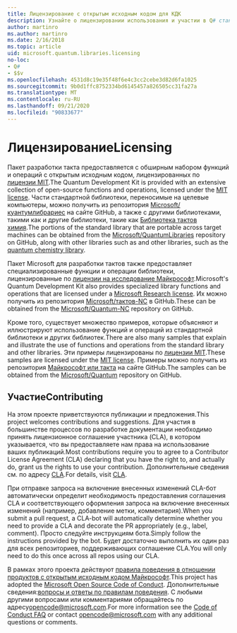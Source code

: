 ```yaml
---
title: Лицензирование с открытым исходным кодом для КДК
description: Узнайте о лицензировании использования и участии в Q# стандартных библиотеках Майкрософт — лицензировании и участии.
author: martinro
ms.author: martinro
ms.date: 2/16/2018
ms.topic: article
uid: microsoft.quantum.libraries.licensing
no-loc:
- Q#
- $$v
ms.openlocfilehash: 4531d8c19e35f48f6e4c3cc2cebe3d82d6fa1025
ms.sourcegitcommit: 9b0d1ffc8752334bd6145457a826505cc31fa27a
ms.translationtype: MT
ms.contentlocale: ru-RU
ms.lasthandoff: 09/21/2020
ms.locfileid: "90833677"
---
```

# <a name="licensing"></a><span data-ttu-id="e714f-103">Лицензирование</span><span class="sxs-lookup"><span data-stu-id="e714f-103">Licensing</span></span> #

<span data-ttu-id="e714f-104">Пакет разработки такта предоставляется с обширным набором функций и операций с открытым исходным кодом, лицензированных по [лицензии MIT](https://github.com/Microsoft/Quantum/blob/main/LICENSE.txt).</span><span class="sxs-lookup"><span data-stu-id="e714f-104">The Quantum Development Kit is provided with an extensive collection of open-source functions and operations, licensed under the [MIT license](https://github.com/Microsoft/Quantum/blob/main/LICENSE.txt).</span></span>
<span data-ttu-id="e714f-105">Части стандартной библиотеки, переносимые на целевые компьютеры, можно получить из репозитория [Microsoft/куантумлибрариес](https://github.com/Microsoft/QuantumLibraries) на сайте GitHub, а также с другими библиотеками, такими как и другие библиотеки, такие как [Библиотека тактов химия](xref:microsoft.quantum.chemistry.concepts.intro).</span><span class="sxs-lookup"><span data-stu-id="e714f-105">The portions of the standard library that are portable across target machines can be obtained from the [Microsoft/QuantumLibraries](https://github.com/Microsoft/QuantumLibraries) repository on GitHub, along with other libraries such as  and other libraries, such as the [quantum chemistry library](xref:microsoft.quantum.chemistry.concepts.intro).</span></span>

<span data-ttu-id="e714f-106">Пакет Microsoft для разработки тактов также предоставляет специализированные функции и операции библиотеки, лицензированные по [лицензии на исследование Майкрософт](https://github.com/Microsoft/Quantum-NC/blob/main/LICENSE).</span><span class="sxs-lookup"><span data-stu-id="e714f-106">Microsoft's Quantum Development Kit also provides specialized library functions and operations that are licensed under a [Microsoft Research license](https://github.com/Microsoft/Quantum-NC/blob/main/LICENSE).</span></span>
<span data-ttu-id="e714f-107">Их можно получить из репозитория [Microsoft/тактов-NC](https://github.com/microsoft/quantum-nc) в GitHub.</span><span class="sxs-lookup"><span data-stu-id="e714f-107">These can be obtained from the [Microsoft/Quantum-NC](https://github.com/microsoft/quantum-nc) repository on GitHub.</span></span>

<span data-ttu-id="e714f-108">Кроме того, существует множество примеров, которые объясняют и иллюстрируют использование функций и операций из стандартной библиотеки и других библиотек.</span><span class="sxs-lookup"><span data-stu-id="e714f-108">There are also many samples that explain and illustrate the use of functions and operations from the standard library and other libraries.</span></span>
<span data-ttu-id="e714f-109">Эти примеры лицензированы по [лицензии MIT](https://github.com/Microsoft/Quantum/blob/main/LICENSE.txt).</span><span class="sxs-lookup"><span data-stu-id="e714f-109">These samples are licensed under the [MIT license](https://github.com/Microsoft/Quantum/blob/main/LICENSE.txt).</span></span>
<span data-ttu-id="e714f-110">Примеры можно получить из репозитория [Майкрософт или такта](https://github.com/Microsoft/Quantum) на сайте GitHub.</span><span class="sxs-lookup"><span data-stu-id="e714f-110">The samples can be obtained from the [Microsoft/Quantum](https://github.com/Microsoft/Quantum) repository on GitHub.</span></span>

## <a name="contributing"></a><span data-ttu-id="e714f-111">Участие</span><span class="sxs-lookup"><span data-stu-id="e714f-111">Contributing</span></span> ##

<span data-ttu-id="e714f-112">На этом проекте приветствуются публикации и предложения.</span><span class="sxs-lookup"><span data-stu-id="e714f-112">This project welcomes contributions and suggestions.</span></span>
<span data-ttu-id="e714f-113">Для участия в большинстве процессов по разработке документации необходимо принять лицензионное соглашение участника (CLA), в котором указывается, что вы предоставляете нам права на использование ваших публикаций.</span><span class="sxs-lookup"><span data-stu-id="e714f-113">Most contributions require you to agree to a Contributor License Agreement (CLA) declaring that you have the right to, and actually do, grant us the rights to use your contribution.</span></span> <span data-ttu-id="e714f-114">Дополнительные сведения см. по адресу [CLA](https://cla.microsoft.com).</span><span class="sxs-lookup"><span data-stu-id="e714f-114">For details, visit [CLA](https://cla.microsoft.com).</span></span>

<span data-ttu-id="e714f-115">При отправке запроса на включение внесенных изменений CLA-бот автоматически определит необходимость предоставления соглашения CLA и соответствующего оформления запроса на включение внесенных изменений (например, добавление метки, комментария).</span><span class="sxs-lookup"><span data-stu-id="e714f-115">When you submit a pull request, a CLA-bot will automatically determine whether you need to provide a CLA and decorate the PR appropriately (e.g., label, comment).</span></span> <span data-ttu-id="e714f-116">Просто следуйте инструкциям бота.</span><span class="sxs-lookup"><span data-stu-id="e714f-116">Simply follow the instructions provided by the bot.</span></span> <span data-ttu-id="e714f-117">Будет достаточно выполнить их один раз для всех репозиториев, поддерживающих соглашение CLA.</span><span class="sxs-lookup"><span data-stu-id="e714f-117">You will only need to do this once across all repos using our CLA.</span></span>

<span data-ttu-id="e714f-118">В рамках этого проекта действуют [правила поведения в отношении продуктов с открытым исходным кодом Майкрософт](https://opensource.microsoft.com/codeofconduct/).</span><span class="sxs-lookup"><span data-stu-id="e714f-118">This project has adopted the [Microsoft Open Source Code of Conduct](https://opensource.microsoft.com/codeofconduct/).</span></span>
<span data-ttu-id="e714f-119">Дополнительные сведения:[вопросы и ответы по правилам поведения](https://opensource.microsoft.com/codeofconduct/faq/). С любыми другими вопросами или комментариями обращайтесь по адресу[opencode@microsoft.com](mailto:opencode@microsoft.com).</span><span class="sxs-lookup"><span data-stu-id="e714f-119">For more information see the [Code of Conduct FAQ](https://opensource.microsoft.com/codeofconduct/faq/) or contact [opencode@microsoft.com](mailto:opencode@microsoft.com) with any additional questions or comments.</span></span>
